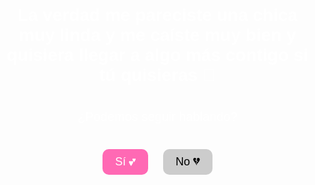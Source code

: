 <!DOCTYPE html>
<html lang="es">
<head>
  <meta charset="UTF-8" />
  <meta name="viewport" content="width=device-width, initial-scale=1.0"/>
  <title>Una página muy especial 💖</title>
  <style>
    body {
      margin: 0;
      padding: 0;
      background: url('1000029809.jpg') center/cover no-repeat;
      font-family: 'Comic Sans MS', cursive, sans-serif;
      color: #fff;
      text-align: center;
      height: 100vh;
      display: flex;
      flex-direction: column;
      justify-content: center;
      align-items: center;
      overflow: hidden;
    }

    h1 {
      background: rgba(255, 105, 180, 0.8);
      padding: 20px;
      border-radius: 20px;
      font-size: 24px;
      max-width: 90%;
    }

    .question {
      margin-top: 20px;
      font-size: 20px;
    }

    .buttons {
      margin-top: 30px;
    }

    button {
      font-size: 18px;
      padding: 10px 20px;
      margin: 10px;
      border: none;
      border-radius: 10px;
      cursor: pointer;
      transition: all 0.3s ease;
    }

    .yes {
      background-color: #ff69b4;
      color: white;
    }

    .no {
      background-color: #ccc;
      color: black;
      position: relative;
    }

    .celebrate, .sad {
      display: none;
      font-size: 32px;
      margin-top: 20px;
    }

    .show {
      display: block;
      animation: fadeIn 1s ease;
    }

    @keyframes fadeIn {
      from { opacity: 0; transform: scale(0.8); }
      to { opacity: 1; transform: scale(1); }
    }
  </style>
</head>
<body>
  <h1>La verdad me pareciste una chica muy linda y me caíste muy bien y quisiera llegar a algo más contigo si tú quisieras 💌</h1>
  <div class="question">¿Podemos seguir hablando?</div>

  <div class="buttons">
    <button class="yes">Sí 💕</button>
    <button class="no">No 💔</button>
  </div>

  <div class="celebrate">🎉 ¡Yay! Me alegra mucho 😄</div>
  <div class="sad">😢 Qué triste... pero igual te deseo lo mejor 😔</div>

  <script>
    const yesBtn = document.querySelector(".yes");
    const noBtn = document.querySelector(".no");
    const celebrate = document.querySelector(".celebrate");
    const sad = document.querySelector(".sad");

    yesBtn.addEventListener("click", () => {
      celebrate.classList.add("show");
      sad.classList.remove("show");
    });

    noBtn.addEventListener("click", () => {
      sad.classList.add("show");
      celebrate.classList.remove("show");
    });

    noBtn.addEventListener("mouseover", () => {
      const x = Math.random() * (window.innerWidth - 100);
      const y = Math.random() * (window.innerHeight - 50);
      noBtn.style.position = "absolute";
      noBtn.style.left = `${x}px`;
      noBtn.style.top = `${y}px`;
    });
  </script>
</body>
</html>

